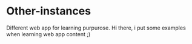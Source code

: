 # Other-instances
Different web app for learning purpurose.
Hi there, i put some examples when learning web app content ;)
